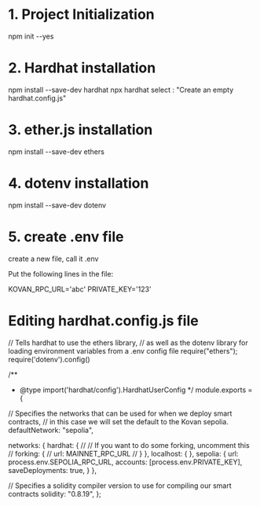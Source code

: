 # 1. Project Initialization
npm init --yes

# 2. Hardhat installation
npm install --save-dev hardhat
npx hardhat
select : "Create an empty hardhat.config.js"

# 3. ether.js installation
npm install --save-dev ethers

# 4. dotenv installation
npm install --save-dev dotenv

# 5. create .env file
create a new file, call it .env

Put the following lines in the file:

KOVAN_RPC_URL='abc'
PRIVATE_KEY='123'





# Editing hardhat.config.js file
// Tells hardhat to use the ethers library, 
// as well as the dotenv library for loading environment variables from a .env config file
require("ethers");
require('dotenv').config()

/** 
 * @type import('hardhat/config').HardhatUserConfig 
 */
module.exports = {

  // Specifies the networks that can be used for when we deploy smart contracts, 
  // in this case we will set the default to the Kovan sepolia.
  defaultNetwork: "sepolia",

  networks: {
      hardhat: {
          // // If you want to do some forking, uncomment this
          // forking: {
          //   url: MAINNET_RPC_URL
          // }
      },
      localhost: {
      },
      sepolia: {
          url: process.env.SEPOLIA_RPC_URL,
          accounts: [process.env.PRIVATE_KEY],
          saveDeployments: true,
      }
  },

  // Specifies a solidity compiler version to use for compiling our smart contracts
  solidity: "0.8.19",
};